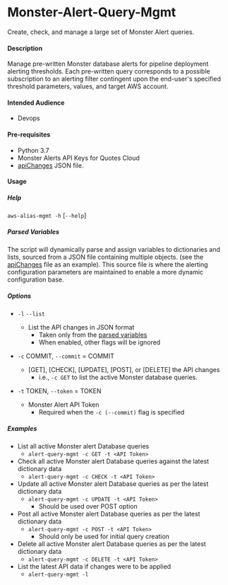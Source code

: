 # Monster-Alert-Query-Mgmt
Create, check, and manage a large set of Monster Alert queries.

#### Description
Manage pre-written Monster database alerts for pipeline deployment alerting thresholds. Each pre-written query corresponds to a possible subscription to an alerting filter contingent upon the end-user's specified threshold parameters, values, and target AWS account.
 
#### Intended Audience
* Devops

#### Pre-requisites
* Python 3.7
* Monster Alerts API Keys for Quotes Cloud
* [apiChanges](./apiChanges.json) JSON file.

#### Usage

##### Help
`aws-alias-mgmt -h` [`--help`]

##### Parsed Variables
The script will dynamically parse and assign variables to dictionaries and lists, sourced from a JSON file containing multiple objects. (see the [apiChanges](./apiChanges.json) file as an example). This source file is where the alerting configuration parameters are maintained to enable a more dynamic configuration base.

##### Options

* `-l` `--list`
  * List the API changes in JSON format
    * Taken only from the [parsed variables](#parsed-variables)
    * When enabled, other flags will be ignored

* `-c` COMMIT, `--commit` = COMMIT
  * [GET], [CHECK], [UPDATE], [POST], or [DELETE] the API changes
    * i.e., `-c GET` to list the active Monster database queries.

* `-t` TOKEN, `--token` = TOKEN
  * Monster Alert API Token
    * Required when the `-c (--commit)` flag is specified

##### Examples

  * List all active Monster alert Database queries
    * `alert-query-mgmt -c GET -t <API Token>`
  * Check all active Monster alert Database queries against the latest dictionary data
    * `alert-query-mgmt -c CHECK -t <API Token>`
  * Update all active Monster alert Database queries as per the latest dictionary data
    * `alert-query-mgmt -c UPDATE -t <API Token>`
      * Should be used over POST option
  * Post all active Monster alert Database queries as per the latest dictionary data
    * `alert-query-mgmt -c POST -t <API Token>`
      * Should only be used for initial query creation 
  * Delete all active Monster alert Database queries as per the latest dictionary data
    * `alert-query-mgmt -c DELETE -t <API Token>`
  * List the latest API data if changes were to be applied
    * `alert-query-mgmt -l`
